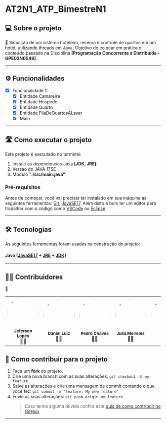 # AT2N1_ATP_BimestreN1

## 💻 Sobre o projeto

📄 Simulção de um sistema hoteleiro, reserva e controle de quartos em um hotel, utilizando threads em Java. Objetivo de colocar em prática o conteúdo passado na Disciplina **[Programação Concorrente e Distribuída - GPE02N0546]**.

---

## ⚙️ Funcionalidades

- [x] Funcionalidade 1:
  - [x] Entidade Camareira
  - [x] Entidade Hospede
  - [x] Entidade Quarto
  - [x] Entidade FilaDeQuartosALavar
  - [x] Main

---

## 🛣️ Como executar o projeto

Este projeto é executado no terminal:

1. Instale as dependencias Java **[JDK, JRE]**.
2. Versao do JAVA 17SE
3. Modulo **"./src/main.java"**

### Pré-requisitos

Antes de começar, você vai precisar ter instalado em sua máquina as seguintes ferramentas:
[Git](https://git-scm.com), [JavaSE17](https://www.oracle.com/java/technologies/javase/jdk17-archive-downloads.html).
Além disto é bom ter um editor para trabalhar com o código como [VSCode](https://code.visualstudio.com/) ou [Eclipse](https://eclipseide.org/)

---

## 🛠 Tecnologias

As seguintes ferramentas foram usadas na construção do projeto:

#### **Java** ([JavaSE17](https://www.oracle.com/java/technologies/javase/jdk17-archive-downloads.html) + [JRE](https://www.java.com/pt-BR/download/manual.jsp) + [JDK](https://www.oracle.com/java/technologies/downloads/))

---

## 👨‍💻 Contribuidores
👏

<table>
  <tr>
    <td align="center"><a href="https://github.com/jef-loppes-reis"><img style="border-radius: 50%;" src="https://avatars.githubusercontent.com/u/88293401?v=4" width="100px;"/><br /><sub><b>Jeferson Lopes</b></sub></a><br /><a>👨‍💻</a></td>
    <td align="center"><a href="https://github.com/DanielL159"><img style="border-radius: 50%;" src="https://avatars.githubusercontent.com/u/106317396?v=4" width="100px;"/><br /><sub><b>Daniel Luiz</b></sub></a><br /><a>👨‍💻</a></td>
    <td align="center"><a href="https://github.com/Pedro-Chaves2505"><img style="border-radius: 50%;" src="https://avatars.githubusercontent.com/u/107230091?v=4" width="100px;"/><br /><sub><b>Pedro Chaves</b></sub></a><br /><a>👨‍💻</a></td>
    <td align="center"><a href="https://github.com/juliameireles"><img style="border-radius: 50%;" src="https://avatars.githubusercontent.com/u/132387639?v=4" width="100px;"/><br /><sub><b>Julia Meireles</b></sub></a><br /><a>👨‍💻</a></td>
    <td align="center"><a><img style="border-radius: 50%;" src="https://avatars.githubusercontent.com/u/151260459?v=4" width="100px;" alt=""/><br /><sub><b></b></sub></a><br /><a>👨‍💻</a></td>
  </tr>
</table>

## 💪 Como contribuir para o projeto

1. Faça um **fork** do projeto.
2. Crie uma nova branch com as suas alterações: `git checkout -b my-feature`
3. Salve as alterações e crie uma mensagem de commit contando o que você fez: `git commit -m "feature: My new feature"`
4. Envie as suas alterações: `git push origin my-feature`
   > Caso tenha alguma dúvida confira este [guia de como contribuir no GitHub](./CONTRIBUTING.md)

---
